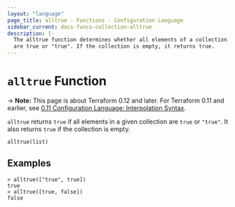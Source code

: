 ```yaml
---
layout: "language"
page_title: alltrue - Functions - Configuration Language
sidebar_current: docs-funcs-collection-alltrue
description: |-
  The alltrue function determines whether all elements of a collection
  are true or "true". If the collection is empty, it returns true.
---
```


# `alltrue` Function

-> **Note:** This page is about Terraform 0.12 and later. For Terraform 0.11 and
earlier, see
[0.11 Configuration Language: Interpolation Syntax](../../configuration-0-11/interpolation.html).

`alltrue` returns `true` if all elements in a given collection are `true`
or `"true"`. It also returns `true` if the collection is empty.

```hcl
alltrue(list)
```

## Examples

```command
> alltrue(["true", true])
true
> alltrue([true, false])
false
```
